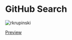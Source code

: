 # GitHub Search

![rkrupinski](https://circleci.com/gh/rkrupinski/gh-search.svg?style=svg)

[Preview](https://hungry-bartik-d7af9f.netlify.app/)
